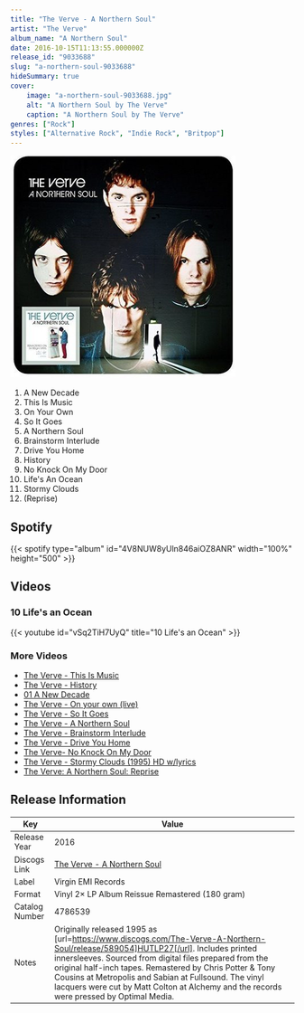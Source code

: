 ```yaml
---
title: "The Verve - A Northern Soul"
artist: "The Verve"
album_name: "A Northern Soul"
date: 2016-10-15T11:13:55.000000Z
release_id: "9033688"
slug: "a-northern-soul-9033688"
hideSummary: true
cover:
    image: "a-northern-soul-9033688.jpg"
    alt: "A Northern Soul by The Verve"
    caption: "A Northern Soul by The Verve"
genres: ["Rock"]
styles: ["Alternative Rock", "Indie Rock", "Britpop"]
---
```


![A Northern Soul by The Verve](a-northern-soul-9033688.jpg)

<!-- section break -->

1. A New Decade
2. This Is Music
3. On Your Own
4. So It Goes
5. A Northern Soul
6. Brainstorm Interlude
7. Drive You Home
8. History
9. No Knock On My Door
10. Life's An Ocean
11. Stormy Clouds
12. (Reprise)

<!-- section break -->


## Spotify
{{< spotify type="album" id="4V8NUW8yUln846aiOZ8ANR" width="100%" height="500" >}}



## Videos
### 10 Life's an Ocean
{{< youtube id="vSq2TiH7UyQ" title="10 Life's an Ocean" >}}<br>

### More Videos

- [The Verve - This Is Music](https://www.youtube.com/watch?v=PgsPAsno4OU)
- [The Verve - History](https://www.youtube.com/watch?v=2jmf9UQ3YIs)
- [01 A New Decade](https://www.youtube.com/watch?v=mpYC6W1nu8o)
- [The Verve - On your own (live)](https://www.youtube.com/watch?v=KxBJJIeIJ3g)
- [The Verve - So It Goes](https://www.youtube.com/watch?v=UeZv80G_VvU)
- [The Verve - A Northern Soul](https://www.youtube.com/watch?v=XSQQbhu3YUc)
- [The Verve - Brainstorm Interlude](https://www.youtube.com/watch?v=leXtT2ryHPM)
- [The Verve - Drive You Home](https://www.youtube.com/watch?v=KdeirtG3bow)
- [The Verve- No Knock On My Door](https://www.youtube.com/watch?v=qCsnRwGHBGk)
- [The Verve - Stormy Clouds (1995) HD w/lyrics](https://www.youtube.com/watch?v=ISt2zpysAmk)
- [The Verve: A Northern Soul: Reprise](https://www.youtube.com/watch?v=Cv99r9pOSIs)


## Release Information
|  Key           | Value                                                |
| ---------------| ---------------------------------------------------- |
| Release Year   | 2016                                   |
| Discogs Link   | [The Verve - A Northern Soul](https://www.discogs.com/release/9033688-The-Verve-A-Northern-Soul) |
| Label          | Virgin EMI Records |
| Format         | Vinyl 2× LP Album Reissue Remastered (180 gram) |
| Catalog Number | 4786539 |
| Notes | Originally released 1995 as [url=https://www.discogs.com/The-Verve-A-Northern-Soul/release/589054]HUTLP27[/url]. Includes printed innersleeves.  Sourced from digital files prepared from the original half-inch tapes. Remastered by Chris Potter & Tony Cousins at Metropolis and Sabian at Fullsound. The vinyl lacquers were cut by Matt Colton at Alchemy and the records were pressed by Optimal Media. |